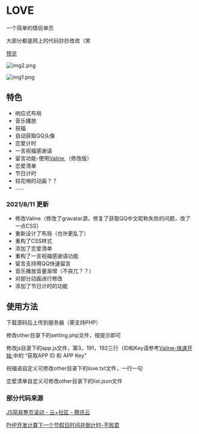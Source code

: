  # LOVE

一个简单的情侣单页


大部分都是网上的代码抄抄改改（笑


[预览](https://chenyuhan.panjianhao.top)

![img2.png](https://i.loli.net/2021/08/11/1FatnRP8cuMDsGU.png)

![img1.png](https://i.loli.net/2021/08/11/L24HqSOWjrw1CdD.png)

## 特色
* 响应式布局
* 音乐播放
* 祝福
* 自动获取QQ头像
* 恋爱计时
* 一言祝福感谢语
* 留言功能-使用[Valine ](https://valine.js.org/)（修改版）
* 恋爱清单
* 节日计时
* 较花哨的动画？？
* ......


### 2021/8/11 更新
* 修改Valine（修改了gravatar源，修复了获取QQ中文昵称失败的问题，改了一点CSS）
* 重新设计了布局（也许更乱了）
* 重构了CSS样式
* 添加了恋爱清单
* 重构了一言祝福感谢语功能
* 留言支持用QQ快速留言
* 音乐播放音量渐增（不突兀？？）
* 对部分动画进行修改
* 添加了节日计时的功能


## 使用方法
下载源码后上传到服务器（需支持PHP）

修改other目录下的setting.php文件，按提示即可

修改js目录下的app.js文件，第3，191，192三行（ID和Key请参考[Valine-快速开始 ](https://valine.js.org/quickstart.html)中的 “获取APP ID 和 APP Key”


祝福语自定义可修改other目录下的love.txt文件，一行一句

恋爱清单自定义可修改other目录下的list.json文件


### 部分代码来源

[JS简易整页滚动 - 云+社区 - 腾讯云](https://cloud.tencent.com/developer/article/1685617)

[PHP开发计算下一个节假日时间并倒计时-不败君](https://www.bubaijun.com/page.php?id=148)
